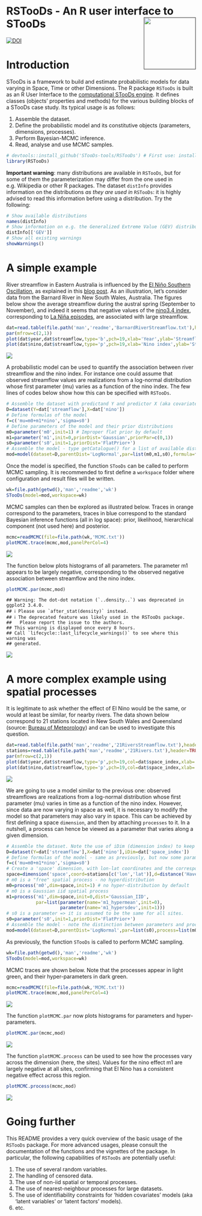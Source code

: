 
# RSTooDs - An R user interface to STooDs <a href=""><img src="man/readme/logo.png" align="right" height="138" /></a>

[![DOI](https://zenodo.org/badge/DOI/10.5281/zenodo.5075760.svg)](https://doi.org/10.5281/zenodo.5075760)

# Introduction

STooDs is a framework to build and estimate probabilistic models for
data varying in Space, Time or other Dimensions. The R package `RSTooDs`
is built as an R User Interface to the [computational STooDs
engine](https://github.com/STooDs-tools/STooDs). It defines classes
(objects’ properties and methods) for the various building blocks of a
STooDs case study. Its typical usage is as follows:

1.  Assemble the dataset.
2.  Define the probabilistic model and its constitutive objects
    (parameters, dimensions, processes).
3.  Perform Bayesian-MCMC inference.
4.  Read, analyse and use MCMC samples.

``` r
# devtools::install_github('STooDs-tools/RSTooDs') # First use: install the package from GitHub
library(RSTooDs)
```

**Important warning**: many distributions are available in `RSTooDs`,
but for some of them the parameterization may differ from the one used
in e.g. Wikipedia or other R packages. The dataset `distInfo` provides
information on the distributions *as they are used in* `RSTooDs`: it is
highly advised to read this information before using a distribution. Try
the following:

``` r
# Show available distributions
names(distInfo)
# Show information on e.g. the Generalized Extreme Value (GEV) distribution
distInfo[['GEV']]
# Show all existing warnings
showWarnings()
```

# A simple example

River streamflow in Eastern Australia is influenced by the [El Niño
Southern
Oscillation](https://en.wikipedia.org/wiki/El_Niño-Southern_Oscillation),
as explained in this [blog
post](https://globxblog.github.io/blog/el-ninoz/). As an illustration,
let’s consider data from the Barnard River in New South Wales,
Australia. The figures below show the average streamflow during the
austral spring (September to November), and indeed it seems that
negative values of the [nino3.4
index](https://psl.noaa.gov/gcos_wgsp/Timeseries/Nino34/), corresponding
to [La Niña episodes](https://en.wikipedia.org/wiki/La_Niña), are
associated with large streamflow.

``` r
dat=read.table(file.path('man','readme','BarnardRiverStreamflow.txt'),header=TRUE)
par(mfrow=c(2,1))
plot(dat$year,dat$streamflow,type='b',pch=19,xlab='Year',ylab='Streamflow (m3/s)',main='Time series')
plot(dat$nino,dat$streamflow,type='p',pch=19,xlab='Nino index',ylab='Streamflow (m3/s)',main='Association with Nino3.4 index')
```

![](man/readme/README-unnamed-chunk-3-1.png)<!-- -->

A probabilistic model can be used to quantify the association between
river streamflow and the nino index. For instance one could assume that
observed streamflow values are realizations from a log-normal
distribution whose first parameter (mu) varies as a function of the nino
index. The few lines of codes below show how this can be specified with
`RSTooDs`.

``` r
# Assemble the dataset with predictand Y and predictor X (aka covariate).
D=dataset(Y=dat['streamflow'],X=dat['nino'])
# Define formulas of the model
f=c('mu=m0+m1*nino','sigma=s0')
# Define parameters of the model and their prior distributions
m0=parameter('m0',init=1) # Improper flat prior by default
m1=parameter('m1',init=0,priorDist='Gaussian',priorPar=c(0,1))
s0=parameter('s0',init=1,priorDist='FlatPrior+')
# Assemble the model - type getCatalogue() for a list of available distributions.
mod=model(dataset=D,parentDist='LogNormal',par=list(m0,m1,s0),formula=f)
```

Once the model is specified, the function `STooDs` can be called to
perform MCMC sampling. It is recommended to first define a `workspace`
folder where configuration and result files will be written.

``` r
wk=file.path(getwd(),'man','readme','wk')
STooDs(model=mod,workspace=wk)
```

MCMC samples can then be explored as illustrated below. Traces in orange
correspond to the parameters, traces in blue correspond to the standard
Bayesian inference functions (all in log space): prior, likelihood,
hierarchical component (not used here) and posterior.

``` r
mcmc=readMCMC(file=file.path(wk,'MCMC.txt'))
plotMCMC.trace(mcmc,mod,panelPerCol=4)
```

![](man/readme/README-unnamed-chunk-6-1.png)<!-- -->

The function below plots histograms of all parameters. The parameter m1
appears to be largely negative, corresponding to the observed negative
association between streamflow and the nino index.

``` r
plotMCMC.par(mcmc,mod)
```

    ## Warning: The dot-dot notation (`..density..`) was deprecated in ggplot2 3.4.0.
    ## ℹ Please use `after_stat(density)` instead.
    ## ℹ The deprecated feature was likely used in the RSTooDs package.
    ##   Please report the issue to the authors.
    ## This warning is displayed once every 8 hours.
    ## Call `lifecycle::last_lifecycle_warnings()` to see where this warning was
    ## generated.

![](man/readme/README-unnamed-chunk-7-1.png)<!-- -->

# A more complex example using spatial processes

It is legitimate to ask whether the effect of El Nino would be the same,
or would at least be similar, for nearby rivers. The data shown below
correspond to 21 stations located in New South Wales and Queensland
(source: [Bureau of Meteorology](http://www.bom.gov.au/water/hrs/)) and
can be used to investigate this question.

``` r
dat=read.table(file.path('man','readme','21RiversStreamflow.txt'),header=TRUE)
stations=read.table(file.path('man','readme','21Rivers.txt'),header=TRUE)
par(mfrow=c(2,1))
plot(dat$year,dat$streamflow,type='p',pch=19,col=dat$space_index,xlab='Year',ylab='Streamflow (m3/s)',log='y',main='Time series')
plot(dat$nino,dat$streamflow,type='p',pch=19,col=dat$space_index,xlab='Nino index',ylab='Streamflow (m3/s)',log='y',main='Association with Nino3.4 index')
```

![](man/readme/README-unnamed-chunk-8-1.png)<!-- -->

We are going to use a model similar to the previous one: observed
streamflows are realizations from a log-normal distribution whose first
parameter (mu) varies in time as a function of the nino index. However,
since data are now varying in space as well, it is necessary to modify
the model so that parameters may also vary in space. This can be
achieved by first defining a space `dimension`, and then by attaching
`processes` to it. In a nutshell, a process can hence be viewed as a
parameter that varies along a given dimension.

``` r
# Assemble the dataset. Note the use of iDim (dimension index) to keep track of the site associated with each row.
D=dataset(Y=dat['streamflow'],X=dat['nino'],iDim=dat['space_index'])
# Define formulas of the model - same as previously, but now some parameters will vary in space and hence be treated as processes
f=c('mu=m0+m1*nino','sigma=s0')
# Create a 'space' dimension, with lon-lat coordinates and the corresponding Haversine distance
space=dimension('space',coord=stations[c('lon','lat')],d=distance('Haversine'))
# m0 is a "free" spatial process - no hyperdistribution
m0=process('m0',dim=space,init=1) # no hyper-distribution by default
# m0 is a Gaussian iid spatial process
m1=process('m1',dim=space,init=0,dist='Gaussian_IID',
           par=list(parameter(name='m1_hypermean',init=0),
                    parameter(name='m1_hypersdev',init=1)))
# s0 is a parameter => it is assumed to be the same for all sites.
s0=parameter('s0',init=1,priorDist='FlatPrior+')
# Assemble the model - note the distinction between parameters and processes
mod=model(dataset=D,parentDist='LogNormal',par=list(s0),process=list(m0,m1),formula=f)
```

As previously, the function `STooDs` is called to perform MCMC sampling.

``` r
wk=file.path(getwd(),'man','readme','wk')
STooDs(model=mod,workspace=wk)
```

MCMC traces are shown below. Note that the processes appear in light
green, and their hyper-parameters in dark green.

``` r
mcmc=readMCMC(file=file.path(wk,'MCMC.txt'))
plotMCMC.trace(mcmc,mod,panelPerCol=4)
```

![](man/readme/README-unnamed-chunk-11-1.png)<!-- -->

The function `plotMCMC.par` now plots histograms for parameters and
hyper-parameters.

``` r
plotMCMC.par(mcmc,mod)
```

![](man/readme/README-unnamed-chunk-12-1.png)<!-- -->

The function `plotMCMC.process` can be used to see how the processes
vary across the dimension (here, the sites). Values for the nino effect
m1 are largely negative at all sites, confirming that El Nino has a
consistent negative effect across this region.

``` r
plotMCMC.process(mcmc,mod)
```

![](man/readme/README-unnamed-chunk-13-1.png)<!-- -->

# Going further

This README provides a very quick overview of the basic usage of the
`RSTooDs` package. For more advanced usages, please consult the
documentation of the functions and the vignettes of the package. In
particular, the following capabilities of `RSTooDs` are potentially
useful:

1.  The use of several random variables.
2.  The handling of censored data.
3.  The use of non-iid spatial or temporal processes.
4.  The use of nearest-neighbour processes for large datasets.
5.  The use of identifiability constraints for ‘hidden covariates’
    models (aka ‘latent variables’ or ‘latent factors’ models).
6.  etc.

